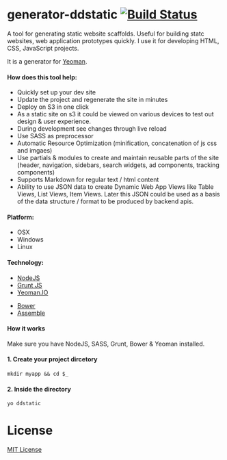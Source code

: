# generator-ddstatic [![Build Status](https://secure.travis-ci.org/ddffx/generator-ddstatic.png?branch=master)](https://travis-ci.org/ddffx/generator-ddstatic)

A tool for generating static website scaffolds. Useful for building statc websites, web application prototypes quickly. I use it for developing HTML, CSS, JavaScript projects.

It is a generator for [Yeoman](http://yeoman.io).

#### How does this tool help:
- Quickly set up your dev site
- Update the project and regenerate the site in minutes
- Deploy on S3 in one click
- As a static site on s3 it could be viewed on various devices to test out design & user experience.
- During development see changes through live reload
- Use SASS as preprocessor
- Automatic Resource Optimization (minification, concatenation of js css and imgaes)
- Use partials & modules to create and maintain reusable parts of the site (header, navigation, sidebars, search widgets, ad components, tracking components)
- Supports Markdown for regular text / html content
- Ability to use JSON data to create Dynamic Web App Views like Table Views, List Views, Item Views. Later this JSON could be used as a basis of the data structure / format to be produced by  backend apis.

#### Platform:
- OSX
- Windows
- Linux

#### Technology:
- [NodeJS](http://nodejs.org/)
- [Grunt JS](http://gruntjs.com/)
- [Yeoman.IO](yeoman.io)
* [Bower](http://bower.io/)
* [Assemble](http://assemble.io/)

#### How it works
Make sure you have NodeJS, SASS, Grunt, Bower & Yeoman installed.

#### 1. Create your project dircetory
`mkdir myapp && cd $_`
#### 2. Inside the directory
`yo ddstatic`



# License

[MIT License](http://en.wikipedia.org/wiki/MIT_License)
